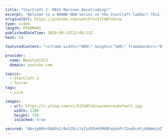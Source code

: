 ```yaml
---
title: "StarCraft 2: MASS Marines Basetrading!"
excerpt: "Welcome to a BRAND NEW Series on the StarCraft ladder! This is the \"Mass Marines to Grandmaster\" challenge, where the only attacking unit that I'm allowed to make is Marines - and that's it! I am allowed to make Medivacs just so that the gaemplay is not too monotonous, but I believe I could even make"
originalUrl: https://youtube.com/watch?v=51TeNfxbivw
type: video
length: PT49M48S
publishedDateTime: 2019-09-15T12:08:13Z
heat: 54

featuredContent: "<iframe width=\"800\" height=\"500\" frameborder=\"0\" src=\"https://www.youtube.com/embed/51TeNfxbivw\" allow=\"accelerometer; autoplay; encrypted-media; gyroscope; picture-in-picture\" allowfullscreen></iframe>"

provider:
  name: BeastyqtSC2
  domain: youtube.com

topics:
  - StarCraft 2
  - Terran
tags:
  - Live

images:
  - url: https://i.ytimg.com/vi/51TeNfxbivw/maxresdefault.jpg
    width: 1280
    height: 720
    isCached: true

secured: "AA+jpB9hrGAGPo1/Bu5Z9LiYyIyd5D+K5MU0FvpdxPrI2eq5cdFjk9HmHj0Zl92hKol6BsbxT8bfPLWKEgOQsY7PGm+DkiLIQOvh9mn4PMddtjaDK7Z1R9w0+GkTZG7/uy8qIS1PUKycVfpPM+eL3Qs5qV3LMdI7rhBKQxOCcnMUfR7xOjKHeTUt9h6+Kzp1k48jY3qdi0FGEKyksyM7n9TUHqczJc4U+B0xfV/M8KnM7mO+DfHvYc4gy98IgFZLZ1G016fL/pNonU0tT8civ7aivISYQerIDPUh82UCF1s3KjQB5vBeZcGJT9tx4V76chWw+jpfnxoHeC3TqpsHtaxPi6nvocJ1FKZwAPZUOqr0THG4ksVJCBfhZpci9DDZ06sBi/dpo7Ws2tKexxcCd1ww9WgoSZtyGPSyFJc4TPU=;zVDkXhilL/B/X6cQz8s2sA=="
---
```


